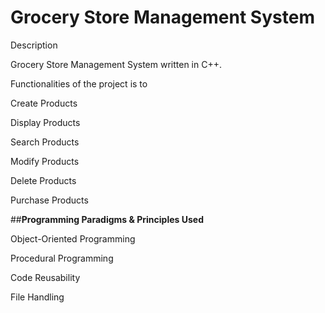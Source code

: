 # **Grocery Store Management System**
Description

Grocery Store Management System written in C++.

Functionalities of the project is to

Create Products

Display Products

Search Products

Modify Products

Delete Products

Purchase Products

##**Programming Paradigms & Principles Used**

Object-Oriented Programming

Procedural Programming

Code Reusability

File Handling
